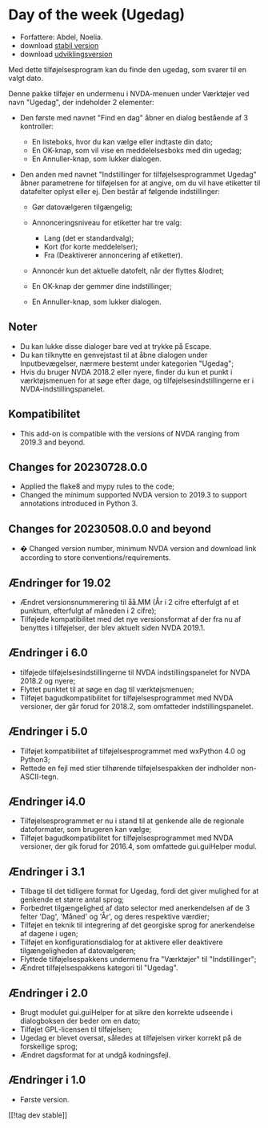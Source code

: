 # Day of the week (Ugedag) #

* Forfattere: Abdel, Noelia.
* download [stabil version][1]
* download [udviklingsversion][2]

Med dette tilføjelsesprogram kan du finde den ugedag, som svarer til en
valgt dato.

Denne pakke tilføjer en undermenu i NVDA-menuen under Værktøjer ved navn
"Ugedag", der indeholder 2 elementer:

* Den første med navnet "Find en dag" åbner en dialog bestående af 3
  kontroller:

    * En listeboks, hvor du kan vælge eller indtaste din dato;
    * En OK-knap, som vil vise en meddelelsesboks med din ugedag;
    * En Annuller-knap, som lukker dialogen.

* Den anden med navnet "Indstillinger for tilføjelsesprogrammet Ugedag"
  åbner parametrene for tilføjelsen for at angive, om du vil have etiketter
  til datafelter oplyst eller ej. Den består af følgende indstillinger:

    * Gør datovælgeren tilgængelig;
    * Annonceringsniveau for etiketter har tre valg:

        * Lang (det er standardvalg);
        * Kort (for korte meddelelser);
        * Fra (Deaktiverer annoncering af etiketter).

    * Annoncér kun det aktuelle datofelt, når der flyttes &lodret;
    * En OK-knap der gemmer dine indstillinger;
    * En Annuller-knap, som lukker dialogen.

## Noter ##

* Du kan lukke disse dialoger bare ved at trykke på Escape.
* Du kan tilknytte en genvejstast til at åbne dialogen under
  Inputbevægelser, nærmere bestemt under kategorien "Ugedag";
* Hvis du bruger NVDA 2018.2 eller nyere, finder du kun et punkt i
  værktøjsmenuen for at søge efter dage, og tilføjelsesindstillingerne er i
  NVDA-indstillingspanelet.

## Kompatibilitet ##

* This add-on is compatible with the versions of NVDA ranging from 2019.3
  and beyond.

## Changes for 20230728.0.0 ##

* Applied the flake8 and mypy rules to the code;
* Changed the minimum supported NVDA version to 2019.3 to support
  annotations introduced in Python 3.

## Changes for 20230508.0.0 and beyond ##

* � Changed version number, minimum NVDA version and download link according
  to store conventions/requirements.

## Ændringer for 19.02 ##

* Ændret versionsnummerering til åå.MM (År i 2 cifre efterfulgt af et
  punktum, efterfulgt af måneden i 2 cifre);
* Tilføjede kompatibilitet med det nye versionsformat af der fra nu af
  benyttes i tilføjelser, der blev aktuelt siden NVDA 2019.1.

## Ændringer i 6.0 ##

* tilføjede tilføjelsesindstillingerne til NVDA indstillingspanelet for NVDA
  2018.2 og nyere;
* Flyttet punktet til at søge en dag til værktøjsmenuen;
* Tilføjet bagudkompatibilitet for tilføjelsesprogrammet med NVDA versioner,
  der går forud for 2018.2, som omfatteder indstillingspanelet.

## Ændringer i 5.0 ##

* Tilføjet kompatibilitet af tilføjelsesprogrammet med wxPython 4.0 og
  Python3;
* Rettede en fejl med stier tilhørende tilføjelsespakken der indholder
  non-ASCII-tegn.

## Ændringer i4.0 ##

* Tilføjelsesprogrammet er nu i stand til at genkende alle de regionale
  datoformater, som brugeren kan vælge;
* Tilføjet bagudkompatibilitet for tilføjelsesprogrammet med NVDA versioner,
  der gik forud for 2016.4, som omfattede gui.guiHelper modul.

## Ændringer i 3.1 ##

* Tilbage til det tidligere format for Ugedag, fordi det giver mulighed for
  at genkende et større antal sprog;
* Forbedret tilgængelighed af dato selector med anerkendelsen af de 3 felter
  'Dag', 'Måned' og 'År', og deres respektive værdier;
* Tilføjet en teknik til integrering af det georgiske sprog for anerkendelse
  af dagene i ugen;
* Tilføjet en konfigurationsdialog for at aktivere eller deaktivere
  tilgængeligheden af datovælgeren;
* Flyttede tilføjelsespakkens undermenu fra "Værktøjer" til "Indstillinger";
* Ændret tilføjelsespakkens kategori til "Ugedag".

## Ændringer i 2.0 ##

* Brugt modulet gui.guiHelper for at sikre den korrekte udseende i
  dialogboksen der beder om en dato;
* Tilføjet GPL-licensen til tilføjelsen;
* Ugedag er blevet oversat, således at tilføjelsen virker korrekt på de
  forskellige sprog;
* Ændret dagsformat for at undgå kodningsfejl.

## Ændringer i 1.0 ##

* Første version.

[[!tag dev stable]]

[1]: https://www.nvaccess.org/addonStore/legacy?file=dayOfTheWeek

[2]: https://www.nvaccess.org/addonStore/legacy?file=dayOfTheWeek
